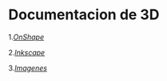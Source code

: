# Documentacion de 3D

1.[*OnShape*](https://github.com/Samael696/3D/blob/main/OnShape.MD)

2.[*Inkscape*](https://github.com/Samael696/3D/blob/main/inkscape.md)

3.[*Imagenes*](https://github.com/Samael696/3D/tree/main/images)
